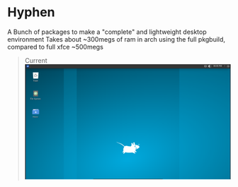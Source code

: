 # Hyphen
A Bunch of packages to make a "complete" and lightweight desktop environment
Takes about ~300megs of ram in arch using the full pkgbuild, compared to full xfce ~500megs

> Current
![Screenshot](shot.PNG?raw=true)

